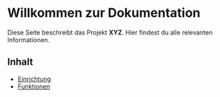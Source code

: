 # Willkommen zur Dokumentation

Diese Seite beschreibt das Projekt **XYZ**. Hier findest du alle relevanten Informationen.

## Inhalt
- [Einrichtung](docs/setup.md)
- [Funktionen](docs/features.md)
